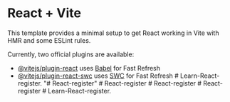 # React + Vite

This template provides a minimal setup to get React working in Vite with HMR and some ESLint rules.

Currently, two official plugins are available:

- [@vitejs/plugin-react](https://github.com/vitejs/vite-plugin-react/blob/main/packages/plugin-react/README.md) uses [Babel](https://babeljs.io/) for Fast Refresh
- [@vitejs/plugin-react-swc](https://github.com/vitejs/vite-plugin-react-swc) uses [SWC](https://swc.rs/) for Fast Refresh
#   L e a r n - R e a c t - r e g i s t e r .  
 "# React-register" 
#   R e a c t - r e g i s t e r  
 #   R e a c t - r e g i s t e r  
 #   R e a c t - r e g i s t e r  
 #   L e a r n - R e a c t - r e g i s t e r .  
 